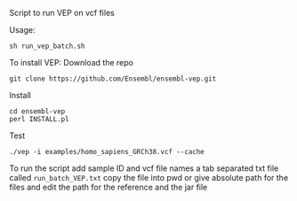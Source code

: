 Script to run VEP on vcf files

Usage:
```  
sh run_vep_batch.sh
```

To install VEP:
Download the repo
```
git clone https://github.com/Ensembl/ensembl-vep.git
```
Install
```
cd ensembl-vep
perl INSTALL.pl
```
Test
```
./vep -i examples/homo_sapiens_GRCh38.vcf --cache
```

To run the script add sample ID and vcf file names a tab separated txt file called ```run_batch_VEP.txt```
copy the file into pwd or give absolute path for the files and edit the path for the reference and the jar file
